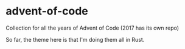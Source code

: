 # advent-of-code

Collection for all the years of Advent of Code (2017 has its own repo)

So far, the theme here is that I'm doing them all in Rust. 
